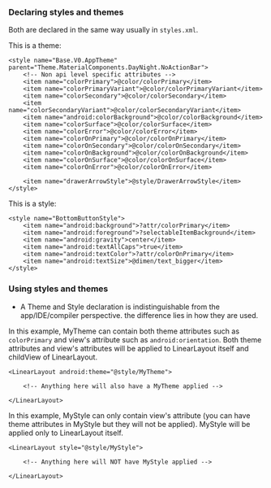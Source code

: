 ### Declaring styles and themes

Both are declared in the same way usually in `styles.xml`.

This is a theme:
```
<style name="Base.V0.AppTheme" parent="Theme.MaterialComponents.DayNight.NoActionBar">
    <!-- Non api level specific attributes -->
    <item name="colorPrimary">@color/colorPrimary</item>
    <item name="colorPrimaryVariant">@color/colorPrimaryVariant</item>
    <item name="colorSecondary">@color/colorSecondary</item>
    <item name="colorSecondaryVariant">@color/colorSecondaryVariant</item>
    <item name="android:colorBackground">@color/colorBackground</item>
    <item name="colorSurface">@color/colorSurface</item>
    <item name="colorError">@color/colorError</item>
    <item name="colorOnPrimary">@color/colorOnPrimary</item>
    <item name="colorOnSecondary">@color/colorOnSecondary</item>
    <item name="colorOnBackground">@color/colorOnBackground</item>
    <item name="colorOnSurface">@color/colorOnSurface</item>
    <item name="colorOnError">@color/colorOnError</item>

    <item name="drawerArrowStyle">@style/DrawerArrowStyle</item>
</style>
```

This is a style:
```
<style name="BottomButtonStyle">
    <item name="android:background">?attr/colorPrimary</item>
    <item name="android:foreground">?selectableItemBackground</item>
    <item name="android:gravity">center</item>
    <item name="android:textAllCaps">true</item>
    <item name="android:textColor">?attr/colorOnPrimary</item>
    <item name="android:textSize">@dimen/text_bigger</item>
</style>
```

### Using styles and themes

- A Theme and Style declaration is indistinguishable from the app/IDE/compiler perspective. the difference lies in how they are used.

In this example, MyTheme can contain both theme attributes such as `colorPrimary` and view's attribute such as `android:orientation`. Both theme attributes and view's attributes will be applied to LinearLayout itself and childView of LinearLayout.
```
<LinearLayout android:theme="@style/MyTheme">
    
    <!-- Anything here will also have a MyTheme applied -->
    
</LinearLayout>
```

In this example, MyStyle can only contain view's attribute (you can have theme attributes in MyStyle but they will not be applied). MyStyle will be applied only to LinearLayout itself.
```
<LinearLayout style="@style/MyStyle">

	<!-- Anything here will NOT have MyStyle applied -->
    
</LinearLayout>
```